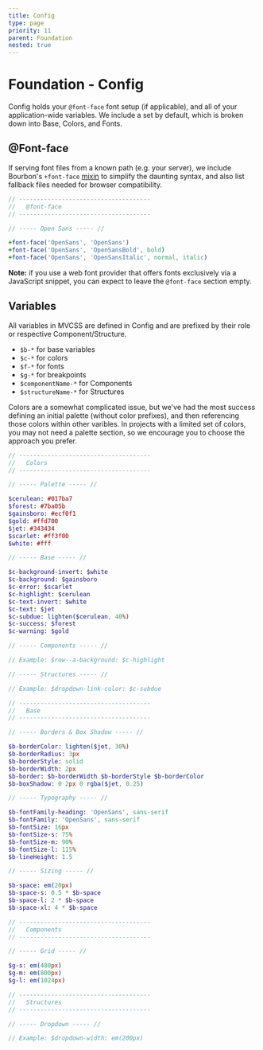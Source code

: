 ```yaml
---
title: Config
type: page
priority: 11
parent: Foundation
nested: true
---
```


Foundation - Config
===================

Config holds your `@font-face` font setup (if applicable), and all of your application-wide variables. We include a set by default, which is broken down into Base, Colors, and Fonts.

@Font-face
----------

If serving font files from a known path (e.g. your server), we include Bourbon's `+font-face` [mixin][bourbon-mixin-fontface] to simplify the daunting syntax, and also list fallback files needed for browser compatibility.

```sass
// -------------------------------------
//   @font-face
// -------------------------------------

// ----- Open Sans ----- //

+font-face('OpenSans', 'OpenSans')
+font-face('OpenSans', 'OpenSansBold', bold)
+font-face('OpenSans', 'OpenSansItalic', normal, italic)
```

**Note:** if you use a web font provider that offers fonts exclusively via a JavaScript snippet, you can expect to leave the `@font-face` section empty.

Variables
---------

All variables in MVCSS are defined in Config and are prefixed by their role or respective Component/Structure.

- `$b-*` for base variables
- `$c-*` for colors
- `$f-*` for fonts
- `$g-*` for breakpoints
- `$componentName-*` for Components
- `$structureName-*` for Structures

Colors are a somewhat complicated issue, but we've had the most success defining an initial palette (without color prefixes), and then referencing those colors within other varibles. In projects with a limited set of colors, you may not need a palette section, so we encourage you to choose the approach you prefer.

```sass
// -------------------------------------
//   Colors
// -------------------------------------

// ----- Palette ----- //

$cerulean: #017ba7
$forest: #7ba05b
$gainsboro: #ecf0f1
$gold: #ffd700
$jet: #343434
$scarlet: #ff3f00
$white: #fff

// ----- Base ----- //

$c-background-invert: $white
$c-background: $gainsboro
$c-error: $scarlet
$c-highlight: $cerulean
$c-text-invert: $white
$c-text: $jet
$c-subdue: lighten($cerulean, 40%)
$c-success: $forest
$c-warning: $gold

// ----- Components ----- //

// Example: $row--a-background: $c-highlight

// ----- Structures ----- //

// Example: $dropdown-link-color: $c-subdue

// -------------------------------------
//   Base
// -------------------------------------

// ----- Borders & Box Shadow ----- //

$b-borderColor: lighten($jet, 30%)
$b-borderRadius: 3px
$b-borderStyle: solid
$b-borderWidth: 2px
$b-border: $b-borderWidth $b-borderStyle $b-borderColor
$b-boxShadow: 0 2px 0 rgba($jet, 0.25)

// ----- Typography ----- //

$b-fontFamily-heading: 'OpenSans', sans-serif
$b-fontFamily: 'OpenSans', sans-serif
$b-fontSize: 16px
$b-fontSize-s: 75%
$b-fontSize-m: 90%
$b-fontSize-l: 115%
$b-lineHeight: 1.5

// ----- Sizing ----- //

$b-space: em(20px)
$b-space-s: 0.5 * $b-space
$b-space-l: 2 * $b-space
$b-space-xl: 4 * $b-space

// -------------------------------------
//   Components
// -------------------------------------

// ----- Grid ----- //

$g-s: em(480px)
$g-m: em(800px)
$g-l: em(1024px)

// -------------------------------------
//   Structures
// -------------------------------------

// ----- Dropdown ----- //

// Example: $dropdown-width: em(200px)
```


[bourbon-mixin-fontface]: https://github.com/thoughtbot/bourbon/blob/master/app/assets/stylesheets/css3/_font-face.scss
